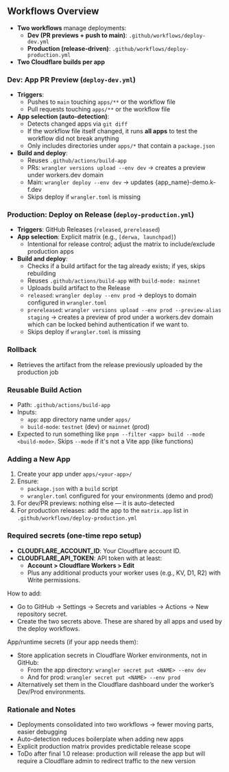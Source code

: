 ## Workflows Overview

- **Two workflows** manage deployments:
  - **Dev (PR previews + push to main)**: `.github/workflows/deploy-dev.yml`
  - **Production (release-driven)**: `.github/workflows/deploy-production.yml`
- **Two Cloudflare builds per app**

### Dev: App PR Preview (`deploy-dev.yml`)
- **Triggers**:
  - Pushes to `main` touching `apps/**` or the workflow file
  - Pull requests touching `apps/**` or the workflow file
- **App selection (auto-detection)**:
  - Detects changed apps via `git diff`
  - If the workflow file itself changed, it runs **all apps** to test the workflow did not break anything
  - Only includes directories under `apps/*` that contain a `package.json`
- **Build and deploy**:
  - Reuses `.github/actions/build-app`
  - PRs: `wrangler versions upload --env dev` -> creates a preview under workers.dev domain
  - Main: `wrangler deploy --env dev` -> updates {app_name}-demo.k-f.dev
  - Skips deploy if `wrangler.toml` is missing

### Production: Deploy on Release (`deploy-production.yml`)
- **Triggers**: GitHub Releases (`released`, `prereleased`)
- **App selection**: Explicit matrix (e.g., `[derwa, launchpad]`)
  - Intentional for release control; adjust the matrix to include/exclude production apps
- **Build and deploy**:
  - Checks if a build artifact for the tag already exists; if yes, skips rebuilding
  - Reuses `.github/actions/build-app` with `build-mode: mainnet`
  - Uploads build artifact to the Release
  - `released`: `wrangler deploy --env prod` -> deploys to domain configured in `wrangler.toml`
  - `prereleased`: `wrangler versions upload --env prod --preview-alias staging` -> creates a preview of prod under a workers.dev domain which can be locked behind authentication if we want to.
  - Skips deploy if `wrangler.toml` is missing

### Rollback
- Retrieves the artifact from the release previously uploaded by the production job

### Reusable Build Action
- Path: `.github/actions/build-app`
- Inputs:
  - `app`: app directory name under `apps/`
  - `build-mode`: `testnet` (dev) or `mainnet` (prod)
- Expected to run something like `pnpm --filter <app> build --mode <build-mode>`. Skips `--mode` if it's not a Vite app (like functions)

### Adding a New App
1. Create your app under `apps/<your-app>/`
2. Ensure:
   - `package.json` with a `build` script
   - `wrangler.toml` configured for your environments (demo and prod)
3. For dev/PR previews: nothing else — it is auto-detected
4. For production releases: add the app to the `matrix.app` list in `.github/workflows/deploy-production.yml`

### Required secrets (one-time repo setup)
- **CLOUDFLARE_ACCOUNT_ID**: Your Cloudflare account ID.
- **CLOUDFLARE_API_TOKEN**: API token with at least:
  - **Account > Cloudflare Workers > Edit**
  - Plus any additional products your worker uses (e.g., KV, D1, R2) with Write permissions.

How to add:
- Go to GitHub → Settings → Secrets and variables → Actions → New repository secret.
- Create the two secrets above. These are shared by all apps and used by the deploy workflows.

App/runtime secrets (if your app needs them):
- Store application secrets in Cloudflare Worker environments, not in GitHub:
  - From the app directory: `wrangler secret put <NAME> --env dev`
  - And for prod: `wrangler secret put <NAME> --env prod`
- Alternatively set them in the Cloudflare dashboard under the worker’s Dev/Prod environments.

### Rationale and Notes
- Deployments consolidated into two workflows → fewer moving parts, easier debugging
- Auto-detection reduces boilerplate when adding new apps
- Explicit production matrix provides predictable release scope
- ToDo after final 1.0 release: production will release the app but will require a Cloudflare admin to redirect traffic to the new version

